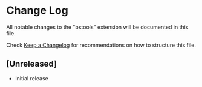 # Change Log

All notable changes to the "bstools" extension will be documented in this file.

Check [Keep a Changelog](http://keepachangelog.com/) for recommendations on how to structure this file.

## [Unreleased]

- Initial release